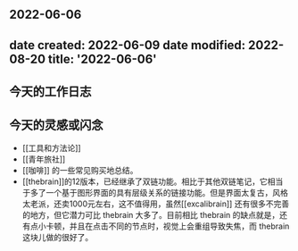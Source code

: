 2022-06-06
---
date created: 2022-06-09
date modified: 2022-08-20
title: '2022-06-06'
---

## 今天的工作日志

## 今天的灵感或闪念

- [[工具和方法论]]
- [[青年旅社]]
- [[咖啡]] 的一些常见购买地总结。
- [[thebrain]]的12版本，已经继承了双链功能。相比于其他双链笔记，它相当于多了一个基于图形界面的具有层级关系的链接功能。但是界面太复古，风格太老派，还卖1000元左右，这不值得用，虽然[[excalibrain]] 还有很多不完善的地方，但它潜力可比 thebrain 大多了。目前相比 thebrain 的缺点就是，还有点小卡顿，并且在点击不同的节点时，视觉上会重组导致失焦，而 thebrain 这块儿做的很好了。
